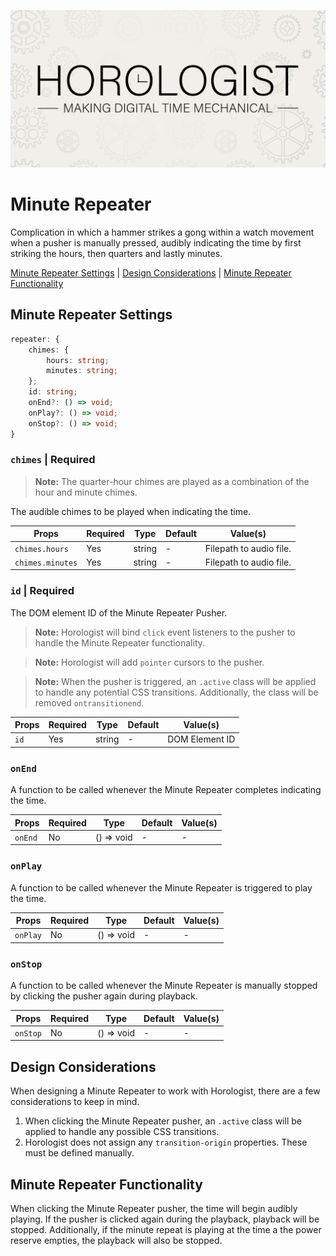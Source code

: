 <p align="center">
  <img src="/assets/horologist-repo-image.jpg" alt="Horologist Logo - Making digital time mechanical" />
</p>

# Minute Repeater

Complication in which a hammer strikes a gong within a watch movement when a pusher is manually
pressed, audibly indicating the time by first striking the hours, then quarters and lastly minutes.

[Minute Repeater Settings](#minute-repeater-settings) |
[Design Considerations](#design-considerations) |
[Minute Repeater Functionality](#minute-repeater-functionality)

## Minute Repeater Settings

```ts
repeater: {
    chimes: {
        hours: string;
        minutes: string;
    };
    id: string;
    onEnd?: () => void;
    onPlay?: () => void;
    onStop?: () => void;
}
```

### `chimes` | Required

> **Note:** The quarter-hour chimes are played as a combination of the hour and minute chimes.

The audible chimes to be played when indicating the time.

| Props            | Required | Type   | Default | Value(s)                |
| ---------------- | -------- | ------ | ------- | ----------------------- |
| `chimes.hours`   | Yes      | string | -       | Filepath to audio file. |
| `chimes.minutes` | Yes      | string | -       | Filepath to audio file. |

### `id` | Required

The DOM element ID of the Minute Repeater Pusher.

> **Note:** Horologist will bind `click` event listeners to the pusher to handle the Minute Repeater
> functionality.

> **Note:** Horologist will add `pointer` cursors to the pusher.

> **Note:** When the pusher is triggered, an `.active` class will be applied to handle any potential
> CSS transitions. Additionally, the class will be removed `ontransitionend`.

| Props | Required | Type   | Default | Value(s)       |
| ----- | -------- | ------ | ------- | -------------- |
| `id`  | Yes      | string | -       | DOM Element ID |

### `onEnd`

A function to be called whenever the Minute Repeater completes indicating the time.

| Props   | Required | Type       | Default | Value(s) |
| ------- | -------- | ---------- | ------- | -------- |
| `onEnd` | No       | () => void | -       | -        |

### `onPlay`

A function to be called whenever the Minute Repeater is triggered to play the time.

| Props    | Required | Type       | Default | Value(s) |
| -------- | -------- | ---------- | ------- | -------- |
| `onPlay` | No       | () => void | -       | -        |

### `onStop`

A function to be called whenever the Minute Repeater is manually stopped by clicking the pusher
again during playback.

| Props    | Required | Type       | Default | Value(s) |
| -------- | -------- | ---------- | ------- | -------- |
| `onStop` | No       | () => void | -       | -        |

## Design Considerations

When designing a Minute Repeater to work with Horologist, there are a few considerations to keep in
mind.

1. When clicking the Minute Repeater pusher, an `.active` class will be applied to handle any
   possible CSS transitions.
2. Horologist does not assign any `transition-origin` properties. These must be defined manually.

## Minute Repeater Functionality

When clicking the Minute Repeater pusher, the time will begin audibly playing. If the pusher is
clicked again during the playback, playback will be stopped. Additionally, if the minute repeat is
playing at the time a the power reserve empties, the playback will also be stopped.
